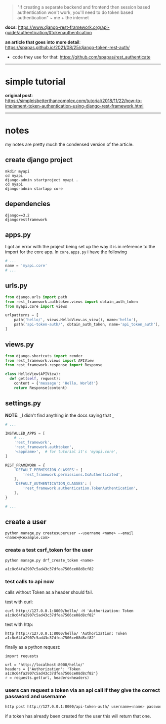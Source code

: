 > "If creating a separate backend and frontend then session based authentication won't work, you'll need to do token based authentication" ~ me + the internet

**docs**: https://www.django-rest-framework.org/api-guide/authentication/#tokenauthentication

**an article that goes into more detail**: https://spapas.github.io/2021/08/25/django-token-rest-auth/

- code they use for that: https://github.com/spapas/rest_authenticate

-----

# simple tutorial

**original post**: https://simpleisbetterthancomplex.com/tutorial/2018/11/22/how-to-implement-token-authentication-using-django-rest-framework.html

-----

# notes

my notes are pretty much the condensed version of the article.

## create django project

	mkdir myapi
	cd myapi
	django-admin startproject myapi .
	cd myapi
	django-admin startapp core

## dependencies

	django==3.2
	djangorestframework

## apps.py

I got an error with the project being set up the way it is in reference to the import for the core app.  In `core.apps.py` i have the following

```python
# ...
name = 'myapi.core'
# ...
```

## urls.py

```python
from django.urls import path
from rest_framework.authtoken.views import obtain_auth_token 
from myapi.core import views

urlpatterns = [
    path('hello/', views.HelloView.as_view(), name='hello'),
    path('api-token-auth/', obtain_auth_token, name='api_token_auth'),
]
```

## views.py

```python
from django.shortcuts import render
from rest_framework.views import APIView
from rest_framework.response import Response

class HelloView(APIView):
  def get(self, request):
    content = {'message': 'Hello, World!'}
    return Response(content)
```
	
## settings.py

**NOTE**: _I didn't find anything in the docs saying that _

```python
# ...

INSTALLED_APPS = [
	# ...
	'rest_framework',
	'rest_framework.authtoken',
	'<appname>',  # for tutorial it's 'myapi.core',
]

REST_FRAMEWORK = {
    'DEFAULT_PERMISSION_CLASSES': [
        'rest_framework.permissions.IsAuthenticated',
    ],
    'DEFAULT_AUTHENTICATION_CLASSES': [
        'rest_framework.authentication.TokenAuthentication',
    ],
}

# ...

```

## create a user

	python manage.py createsuperuser --username <name> --email <name>@<example.com>

### create a test csrf_token for the user

	python manage.py drf_create_token <name>
	
	a1c8c64fa2907c5ad43c37dfea7506ce08d8cf82

### test calls to api now

calls without Token as a header should fail.

test with curl:

	curl http://127.0.0.1:8000/hello/ -H 'Authorization: Token a1c8c64fa2907c5ad43c37dfea7506ce08d8cf82'
	
test with http: 

	http http://127.0.0.1:8000/hello/ 'Authorization: Token a1c8c64fa2907c5ad43c37dfea7506ce08d8cf82'

finally as a python request:

	import requests
	
	url = 'http://localhost:8000/hello/'
	headers = {'Authorization': 'Token a1c8c64fa2907c5ad43c37dfea7506ce08d8cf82'}
	r = requests.get(url, headers=headers)

### users can request a token via an api call if they give the correct password and username

```bash
http post http://127.0.0.1:8000/api-token-auth/ username=<name> password=<pass>
```

if a token has already been created for the user this will return that one.
